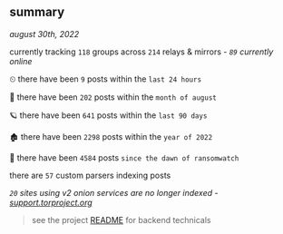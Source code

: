 
## summary
_august 30th, 2022_

currently tracking `118` groups across `214` relays & mirrors - _`89` currently online_

⏲ there have been `9` posts within the `last 24 hours`

🦈 there have been `202` posts within the `month of august`

🪐 there have been `641` posts within the `last 90 days`

🏚 there have been `2298` posts within the `year of 2022`

🦕 there have been `4584` posts `since the dawn of ransomwatch`

there are `57` custom parsers indexing posts

_`20` sites using v2 onion services are no longer indexed - [support.torproject.org](https://support.torproject.org/onionservices/v2-deprecation/)_

> see the project [README](https://github.com/joshhighet/ransomwatch#ransomwatch--) for backend technicals
